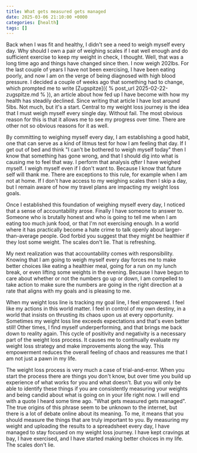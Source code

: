 ```yaml
---
title: What gets measured gets managed
date: 2025-03-06 21:10:00 +0000
categories: [health]
tags: []
---
```


Back when I was fit and healthy, I didn't see a need to weigh myself every day. Why should I own a pair of weighing scales if I eat well enough and do sufficient exercise to keep my weight in check, I thought. Well, that was a long time ago and things have changed since then. I now weigh 202lbs. For the last couple of years I have not been exercising, I have been eating poorly, and now I am on the verge of being diagnosed with high blood pressure. I decided a couple of weeks ago that something had to change, which prompted me to write [Zugspitze]({ % post_url 2025-02-22-zugspitze.md % }), an article about how fed up I have become with how my health has steadily declined. Since writing that article I have lost around 5lbs. Not much, but it's a start. Central to my weight loss journey is the idea that I must weigh myself every single day. Without fail. The most obvious reason for this is that it allows
me to see my progress over time. There are other not so obvious reasons for it as well.

By committing to weighing myself every day, I am establishing a good habit, one that can serve as a kind of litmus test for how I am feeling that day. If I get out of bed and think "I can't be bothered to weigh myself today" then I know that something has gone wrong, and that I should dig into what is causing me to feel that way. I perform that analysis *after* I have weighed myself. I weigh myself even if I don't want to. Because I know that future self will thank me. There are exceptions to this rule, for example when I am not at home. If I don't have access to my weighing scales then I skip a day, but I remain aware of how my travel plans are impacting my weight loss goals.

Once I established this foundation of weighing myself every day, I noticed that a sense of accountability arose. Finally I have someone to answer to. Someone who is brutally honest and who is going to tell me when I am eating too much junk food, or that I'm not exercising enough. In a world where it has practically become a hate crime to talk openly about larger-than-average people. God forbid you suggest that they might be healthier if they lost some weight. The scales don't lie. That is refreshing.

My next realization was that accountability comes with responsibility. Knowing that I am going to weigh myself every day forces me to make better choices like eating a healthier meal, going for a run on my lunch break, or even lifting some weights in the evening. Because I have begun to care about whether or not the numbers go up or down, I am compelled to take action to make sure the numbers are going in the right direction at a rate that aligns with my goals and is pleasing to me.

When my weight loss line is tracking my goal line, I feel empowered. I feel like my actions in this world matter. I feel in control of my own destiny, in a world that insists on thrusting its chaos upon us at every opportunity. Sometimes my weight loss line exceeds expectations and that's even better still! Other times, I find myself underperforming, and that brings me back down to reality again. This cycle of positivity and negativity is a necessary part of the weight loss process. It causes me to continually evaluate my weight loss strategy and make improvements along the way. This empowerment reduces the overall feeling of chaos and reassures me that I am not just a pawn in my life.

The weight loss process is very much a case of trial-and-error. When you start the process there are things you don't know, but over time you build up experience of what works for you and what doesn't. But you will only be able to identify these things if you are consistently measuring your weights and being candid about what is going on in your life right now. I will end with a quote I heard some time ago. "What gets measured gets managed". The true origins of this phrase seem to be unknown to the internet, but there is a lot of debate online about its meaning. To me, it means that you should measure the things that are truly important to you. By measuring my weight and uploading the results to a spreadsheet every day, I have managed to stay focused on my weight loss journey. I have kept cravings at bay, I have exercised, and I have started making better choices in my life. The scales don't lie.
